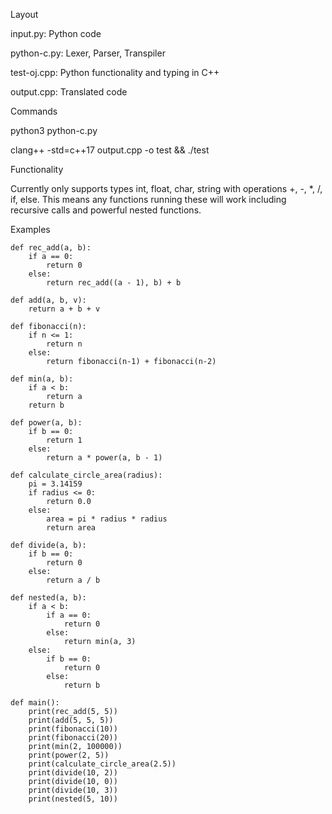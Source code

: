 Layout

input.py: Python code

python-c.py: Lexer, Parser, Transpiler

test-oj.cpp: Python functionality and typing in C++

output.cpp: Translated code

Commands

python3 python-c.py

clang++ -std=c++17 output.cpp -o test && ./test

Functionality

Currently only supports types int, float, char, string with operations +, -, *, /, if, else. This means any functions running these will work including recursive calls and powerful nested functions.

Examples
```
def rec_add(a, b):
	if a == 0:
		return 0
	else:
		return rec_add((a - 1), b) + b

def add(a, b, v):
	return a + b + v

def fibonacci(n):
    if n <= 1:
        return n
    else:
        return fibonacci(n-1) + fibonacci(n-2)

def min(a, b):
	if a < b:
		return a
	return b

def power(a, b):
	if b == 0:
		return 1
	else:
		return a * power(a, b - 1)

def calculate_circle_area(radius):
    pi = 3.14159
    if radius <= 0:
        return 0.0
    else:
        area = pi * radius * radius
        return area

def divide(a, b):
	if b == 0:
		return 0
	else:
		return a / b

def nested(a, b):
	if a < b:
		if a == 0:
			return 0
		else:
			return min(a, 3)
	else:
		if b == 0:
			return 0
		else:
			return b

def main():
	print(rec_add(5, 5))
	print(add(5, 5, 5))
	print(fibonacci(10))
	print(fibonacci(20))
	print(min(2, 100000))
	print(power(2, 5))
	print(calculate_circle_area(2.5))
	print(divide(10, 2))
	print(divide(10, 0))
	print(divide(10, 3))
	print(nested(5, 10))
```
